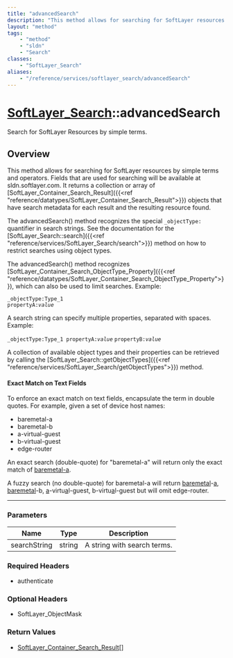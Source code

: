 ```yaml
---
title: "advancedSearch"
description: "This method allows for searching for SoftLayer resources by simple terms and operators.  Fields that are used for search... "
layout: "method"
tags:
    - "method"
    - "sldn"
    - "Search"
classes:
    - "SoftLayer_Search"
aliases:
    - "/reference/services/softlayer_search/advancedSearch"
---
```

# [SoftLayer_Search](/reference/services/SoftLayer_Search)::advancedSearch

Search for SoftLayer Resources by simple terms.


## Overview 
This method allows for searching for SoftLayer resources by simple terms and operators.  Fields that are used for searching will be available at sldn.softlayer.com. It returns a collection or array of [SoftLayer_Container_Search_Result]({{<ref "reference/datatypes/SoftLayer_Container_Search_Result">}}) objects that have search metadata for each result and the resulting resource found. 

The advancedSearch() method recognizes the special <code>_objectType:</code></b> quantifier in search strings.  See the documentation for the [SoftLayer_Search::search]({{<ref "reference/services/SoftLayer_Search/search">}}) method on how to restrict searches using object types. 

The advancedSearch() method recognizes [SoftLayer_Container_Search_ObjectType_Property]({{<ref "reference/datatypes/SoftLayer_Container_Search_ObjectType_Property">}}), which can also be used to limit searches.  Example: 

<code>_objectType:Type_1 propertyA:</code><i><code>value</code></i> 

A search string can specify multiple properties, separated with spaces. Example: 

<code>_objectType:Type_1 propertyA:</code><i><code>value</code></i> <code>propertyB:</code><i><code>value</code></i> 

A collection of available object types and their properties can be retrieved by calling the [SoftLayer_Search::getObjectTypes]({{<ref "reference/services/SoftLayer_Search/getObjectTypes">}}) method. 


#### Exact Match on Text Fields
To enforce an exact match on text fields, encapsulate the term in double quotes. For example, given a set of device host names: 

<ul> <li>baremetal-a</li> <li>baremetal-b</li> <li>a-virtual-guest</li> <li>b-virtual-guest</li> <li>edge-router</li> </ul> 

An exact search (double-quote) for "baremetal-a" will return only the exact match of <u>baremetal-a</u>. 

A fuzzy search (no double-quote) for baremetal-a will return <u>baremetal</u>-<u>a</u>, <u>baremetal</u>-b, <u>a</u>-virtu<u>a</u>l-guest, b-virtu<u>a</u>l-guest but will omit edge-router. 

-----

### Parameters 
|Name | Type | Description |
| --- | --- | --- |
|searchString| string| A string with search terms.|


### Required Headers
* authenticate


### Optional Headers
* SoftLayer_ObjectMask

### Return Values
* <a href='/reference/datatypes/SoftLayer_Container_Search_Result'>SoftLayer_Container_Search_Result[] </a>




